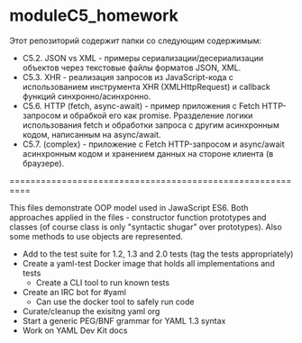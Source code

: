 # moduleC5_homework
Этот репозиторий содержит папки со следующим содержимым:
* C5.2. JSON vs XML - примеры сериализации/десериализации объектов через текстовые файлы форматов JSON, XML. 
* С5.3. XHR - реализация запросов из JavaScript-кода с использованием инструмента XHR (XMLHttpRequest) и callback функций синхронно/асинхронно.
* C5.6. HTTP (fetch, async-await) - пример приложения с Fetch HTTP-запросом и обрабкой его как promise. Рразделение логики использования fetch и обработки запроса с другим                                   асинхронным кодом, написанным на async/await. 
* C5.7. (complex) - приложение с Fetch HTTP-запросом и async/await асинхронным кодом и хранением данных на стороне клиента (в браузере).


==========================================================

This files demonstrate OOP model used in JawaScript ES6.
Both approaches applied in the files - constructor function prototypes and classes (of course class is only
"syntactic shugar" over prototypes). Also some methods to use objects are represented.
* Add to the test suite for 1.2, 1.3 and 2.0 tests (tag the tests appropriately)
* Create a yaml-test Docker image that holds all implementations and tests
  * Create a CLI tool to run known tests
* Create an IRC bot for #yaml
  * Can use the docker tool to safely run code
* Curate/cleanup the exisitng yaml org
* Start a generic PEG/BNF grammar for YAML 1.3 syntax
* Work on YAML Dev Kit docs
